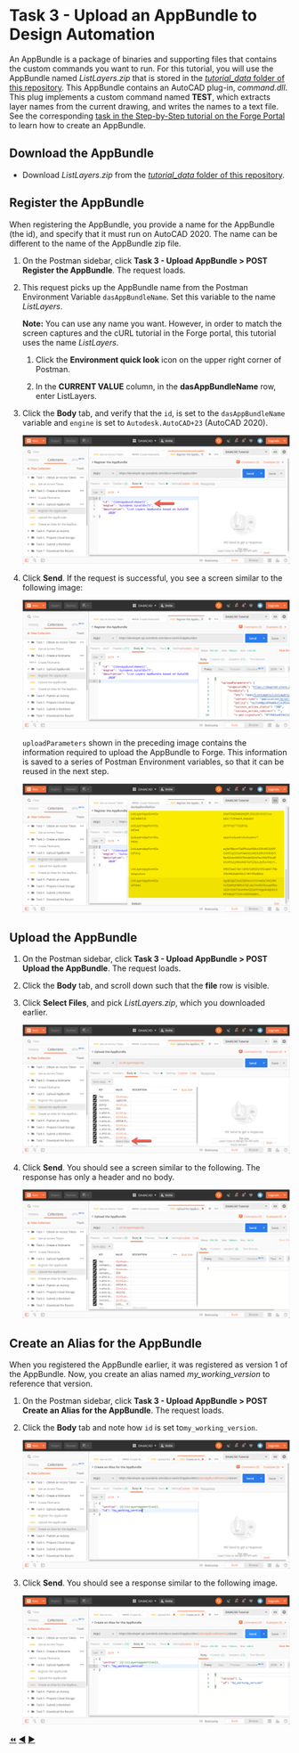 # Task 3 - Upload an AppBundle to Design Automation

An AppBundle is a package of binaries and supporting files that contains the custom commands you want to run. For this tutorial, you will use the AppBundle named *ListLayers.zip*  that is stored in the [*tutorial_data* folder of this repository](../tutorial_data). This AppBundle contains an AutoCAD plug-in, *command.dll*. This plug implements a custom command named **TEST**, which extracts layer names from the current drawing, and writes the names to a text file. See the corresponding [task in the Step-by-Step tutorial on the Forge Portal](https://forge.autodesk.com/en/docs/design-automation/v3/tutorials/autocad_new/task-3-upload-appbundle/) to learn how to create an AppBundle. 

## Download the AppBundle

- Download *ListLayers.zip* from the [*tutorial_data* folder of this repository](../tutorial_data).

## Register the AppBundle

When registering the AppBundle, you provide a name for the AppBundle (the id), and specify that it must run on AutoCAD 2020. The name can be different to the name of the AppBundle zip file.

1. On the Postman sidebar, click **Task 3 - Upload AppBundle > POST Register the AppBundle**. The request loads.

2. This request picks up the AppBundle name from the Postman Environment Variable `dasAppBundleName`. Set this variable to the name *ListLayers*.

    **Note:** You can use any name you want. However, in order to match the screen captures and the cURL tutorial in the Forge portal, this tutorial uses the name *ListLayers*.

    1. Click the **Environment quick look** icon on the upper right corner of Postman. 

    2. In the **CURRENT VALUE** column, in the **dasAppBundleName** row, enter ListLayers.

2. Click the **Body** tab, and verify that the `id`, is set to the `dasAppBundleName` variable and `engine` is set to `Autodesk.AutoCAD+23` (AutoCAD 2020).

    ![AppBundle Body](../images/task3-appbundle_body.png "AppBundle Body") 

3. Click **Send**. If the request is successful, you see a screen similar to the following image:

    ![AppBundel Registered](../images/task3-appbundle_registered.png "AppBundel Registered")

    `uploadParameters` shown in the preceding image contains the information required to upload the AppBundle to Forge. This information is saved to a series of Postman Environment variables, so that it can be reused in the next step.

    ![formData](../images/task3-appbundle_form_data.png "formData")

## Upload the AppBundle

1. On the Postman sidebar, click **Task 3 - Upload AppBundle > POST Upload the AppBundle**. The request loads.

2. Click the **Body** tab, and scroll down such that the **file** row is visible.

3. Click **Select Files**, and pick *ListLayers.zip*, which you downloaded earlier.

    ![Pick DeleteWalls.zip](../images/task3-appbundle_select_file.png "Pick DeleteWalls.zip")

5. Click **Send**. You should see a screen similar to the following. The response has only a header and no body.

    ![AppBundle uploaded](../images/task3-appbundle_uploaded.png "AppBundle uploaded")

## Create an Alias for the AppBundle

When you registered the AppBundle earlier, it was registered as version 1 of the AppBundle. Now, you create an alias named *my_working_version* to reference that version.

1. On the Postman sidebar, click **Task 3 - Upload AppBundle > POST Create an Alias for the AppBundle**. The request loads.

2. Click the **Body** tab and note how `id` is set to`my_working_version`.

    ![Alias](../images/task3-appbundle_alias.png "Alias")

3. Click **Send**. You should see a response similar to the following image.

    ![Alias response](../images/task3-appbundle_alias_set.png "Alias response")

[:rewind:](../readme.md "readme.md") [:arrow_backward:](task-2.md "Previous task") [:arrow_forward:](task-4.md "Next task")
